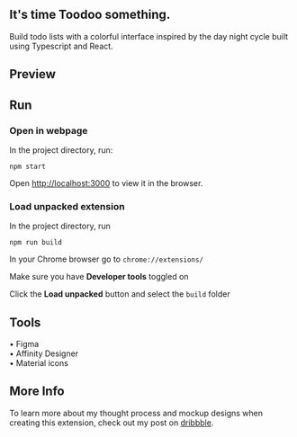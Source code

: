 ## It's time Toodoo something.

Build todo lists with a colorful interface inspired by the day night cycle built using Typescript and React.

## Preview

## Run

### Open in webpage

In the project directory, run:

`npm start`

Open [http://localhost:3000](http://localhost:3000) to view it in the browser.

### Load unpacked extension

In the project directory, run

`npm run build`

In your Chrome browser go to `chrome://extensions/`

Make sure you have **Developer tools** toggled on

Click the **Load unpacked** button and select the `build` folder

## Tools

• Figma \
• Affinity Designer \
• Material icons

## More Info

To learn more about my thought process and mockup designs when creating this extension, check out my post on [dribbble](https://dribbble.com/shots/23807920-Portfolio-Website-Design).
